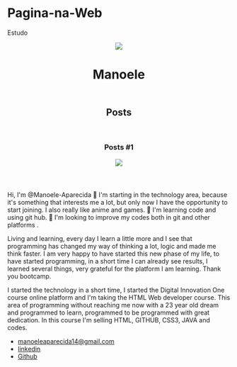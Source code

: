 # Pagina-na-Web
Estudo
<!DOCTYOE html>
<html>
<head>
<meta charset="utf-8">
<title>Manoele</title>
<link rel="stylesheet" href="style.css">
</head>
<body>
<header>
	<img src=https://scontent.fsjk3-1.fna.fbcdn.net/v/t39.30808-6/269935431_120153330498985_3608814610495528048_n.jpg?_nc_cat=105&ccb=1-7&_nc_sid=09cbfe&_nc_eui2=AeHhtvKl3PkXsOlUTzENAE7K4Yw-Gjbs_EHhjD4aNuz8QW9OelUvPco_SA-3rWH2BZjW-glGKsn_e-stNOq0K6az&_nc_ohc=oV1-Q8Ib01MAX_DHvH6&_nc_ht=scontent.fsjk3-1.fna&oh=00_AT9Z3qHcgSDuziwrHy91HFKWHks7T2zGp_-01fR69dmWZg&oe=631F63B3 class="photo">
	<h1 id="title">Manoele</h1>
</header>
<section>
	<header>
		<h2 class="subtitle">Posts</h2>
	</header>
		<article class="Post">
<header>
<h3 class="post title">Posts #1</h3>
<img src="https://www.whow.com.br/wp-content/uploads/2020/03/shutterstock_739699258.jpg" class="pots_image">
</header>
<p class="post_content">
    Hi, I'm @Manoele-Aparecida </a href="https://www.linkedin.com/in/manoele-aparecida-21246b107/"target="blank">
👀 I'm </a href="https://github.com/Manoele-Aparecida">starting in the technology area, because it's something that interests me a lot, but only now I have the opportunity to start joining. I also really like anime and games.
🌱 I'm learning code and using git hub.
💞️ I'm looking to improve my codes both in git and other platforms .

   Living and learning, every day I learn a little more and I see that programming has changed my way of thinking a lot, logic and made me think faster. I am very happy to have started this new phase of my life, to have started programming, in a short time I can already see results, I learned several things, very grateful for the platform I am learning. Thank you bootcamp.

   I started the technology in a short time, I started the Digital Innovation One course online platform and I'm taking the HTML Web developer course. This area of ​​programming without reaching me now with a 23 year old dream and programmed to learn, programmed to be programmed with great dedication. In this course I'm selling HTML, GITHUB, CSS3, JAVA and codes.
</p>
</article>
</section>
<footer>
	<ul class="contacts_list">
		<li> 
			<a href="manoeleaparecida14@gmail.com">manoeleaparecida14@gmail.com</a>
			</li>
			<li>
				<a href="https:linkedin.com/in/manoele-aparecida-21246b107/" target="_blank">linkedin</a>
			</li>
			<li>
				<a href="https://github.com/Manoele-Aparecida" target="_blank">Github</a>
			</li>
		</ul>
	
</footer>
</body>
</html>
